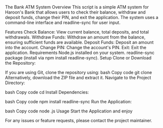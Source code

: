 The Bank ATM System
Overview
This script is a simple ATM system for Haroon's Bank that allows users to check their balance, withdraw and deposit funds, change their PIN, and exit the application. The system uses a command-line interface and readline-sync for user input.

Features
Check Balance: View current balance, total deposits, and total withdrawals.
Withdraw Funds: Withdraw an amount from the balance, ensuring sufficient funds are available.
Deposit Funds: Deposit an amount into the account.
Change PIN: Change the account's PIN.
Exit: Exit the application.
Requirements
Node.js installed on your system.
readline-sync package (install via npm install readline-sync).
Setup
Clone or Download the Repository:

If you are using Git, clone the repository using:
bash
Copy code
git clone <repository-url>
Alternatively, download the ZIP file and extract it.
Navigate to the Project Directory:

bash
Copy code
cd <project-directory>
Install Dependencies:

bash
Copy code
npm install readline-sync
Run the Application:

bash
Copy code
node <filename>.js
Usage
Start the Application and enjoy

For any issues or feature requests, please contact the project maintainer.
